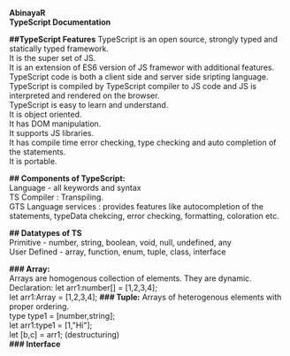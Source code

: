**AbinayaR  
TypeScript 
Documentation**  

**##TypeScript Features**
TypeScript is an open source, strongly typed and statically typed framework.   
It is the super set of JS.   
It is an extension of ES6 version of JS framewor with additional features.     
TypeScript code is both a client side and server side sripting language.   
TypeScript is compiled by TypeScript compiler to JS code and JS is interpreted and rendered on the browser.   
TypeScript is easy to learn and understand.   
It is object oriented.   
It has DOM manipulation.   
It supports JS libraries.    
It has compile time error checking, type checking and auto completion of the statements.    
It is portable.   

**## Components of TypeScript:**   
Language - all keywords and syntax   
TS Compiler : Transpiling.   
GTS Language services : provides features like autocompletion of the statements, typeData chekcing, error checking, formatting, coloration etc.   

**## Datatypes of TS**    
Primitive - number, string, boolean, void, null, undefined, any    
User Defined - array, function, enum, tuple, class, interface    

**### Array:**    
Arrays are homogenous collection of elements. They are dynamic.    
Declaration: let arr1:number[] = [1,2,3,4];   
let arr1:Array<number> = [1,2,3,4]; 
**### Tuple:**
Arrays of heterogenous elements with proper ordering.    
type type1 = [number,string];   
let arr1:type1 = [1,"Hi"];   
let [b,c] = arr1; (destructuring)     
**### Interface**
